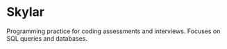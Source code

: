 # Skylar
Programming practice for coding assessments and interviews. Focuses on SQL queries and databases.
